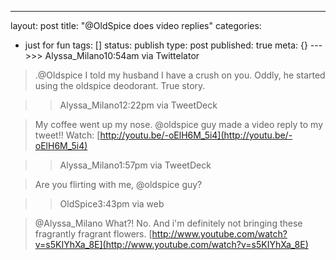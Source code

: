 ---
layout: post
title: "@OldSpice does video replies"
categories: 
- just for fun
tags: []
status: publish
type: post
published: true
meta: {}
--->>> Alyssa_Milano10:54am via Twittelator 

> .@Oldspice I told my husband I have a crush on you. Oddly, he started using the oldspice deodorant. True story. 

>> Alyssa_Milano12:22pm via TweetDeck 

> My coffee went up my nose. @oldspice guy made a video reply to my tweet!! Watch: 
[http://youtu.be/-oElH6M_5i4](http://youtu.be/-oElH6M_5i4) 

>> Alyssa_Milano1:57pm via TweetDeck 

> Are you flirting with me, @oldspice guy? 

>> OldSpice3:43pm via web 

> @Alyssa_Milano What?! No. And i'm definitely not bringing these fragrantly fragrant flowers. 
[http://www.youtube.com/watch?v=s5KIYhXa_8E](http://www.youtube.com/watch?v=s5KIYhXa_8E)
